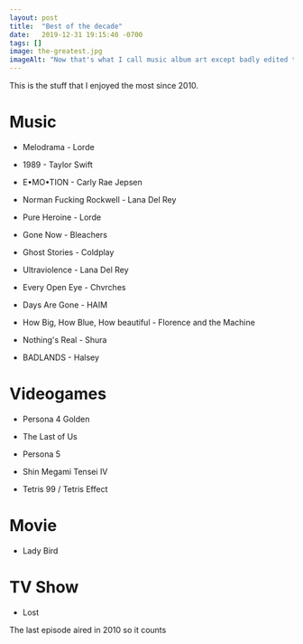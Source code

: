 ```yaml
---
layout: post
title:  "Best of the decade"
date:   2019-12-31 19:15:40 -0700
tags: []
image: the-greatest.jpg
imageAlt: "Now that's what I call music album art except badly edited to say now that's what I call the best stuff of the decade instead"
---
```


This is the stuff that I enjoyed the most since 2010.  

# Music
+ Melodrama - Lorde

+ 1989 - Taylor Swift

+ E•MO•TION - Carly Rae Jepsen

+ Norman Fucking Rockwell - Lana Del Rey

+ Pure Heroine - Lorde

+ Gone Now - Bleachers

+ Ghost Stories - Coldplay

+ Ultraviolence - Lana Del Rey

+ Every Open Eye - Chvrches

+ Days Are Gone - HAIM

+ How Big, How Blue, How beautiful - Florence and the Machine

+ Nothing's Real - Shura

+ BADLANDS - Halsey


# Videogames
+ Persona 4 Golden

+ The Last of Us

+ Persona 5

+ Shin Megami Tensei IV

+ Tetris 99 / Tetris Effect

# Movie
+ Lady Bird

# TV Show
+ Lost  

The last episode aired in 2010 so it counts
